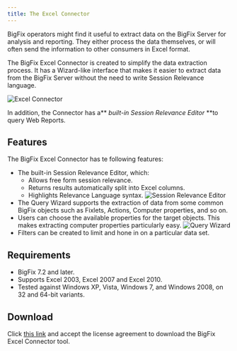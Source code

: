 ```yaml
---
title: The Excel Connector
---
```


BigFix operators might find it useful to extract data on the BigFix Server for analysis and reporting.
They either process the data themselves, or will often send the information to other consumers in Excel format.

The BigFix Excel Connector is created to simplify the data extraction process.
It has a Wizard-like interface that makes it easier to extract data from the BigFix Server without the need to write Session Relevance language.

![Excel Connector](/static/img/excel_connector.png) 

In addition, the Connector has a** *built-in Session Relevance Editor* **to query Web Reports.

## Features

The BigFix Excel Connector has te following features:
- The built-in Session Relevance Editor, which:
   - Allows free form session relevance.
   - Returns results automatically split into Excel columns.
   - Highlights Relevance Language syntax. 
   ![Session Relevance Editor](/static/img/session_relevance_editor.jpg)
- The Query Wizard supports the extraction of data from some common BigFix objects such as Fixlets, Actions, Computer properties, and so on.
- Users can choose the available properties for the target objects. This makes extracting computer properties particularly easy.
![Query Wizard](/static/img/query_wizard.jpg)
- Filters can be created to limit and hone in on a particular data set.

## Requirements
- BigFix 7.2 and later.
- Supports Excel 2003, Excel 2007 and Excel 2010.
- Tested against Windows XP, Vista, Windows 7, and Windows 2008, on 32 and 64-bit variants.

## Download
Click [this link](http://support.bigfix.com/labs/license.html ) and accept the license agreement to download the BigFix Excel Connector tool.
